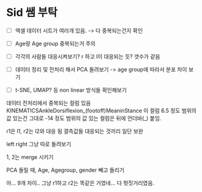 # Sid 쌤 부탁

- [ ] 엑셀 데이터 시트가 여러개 있음. -> 다 중복되는건지 확인
- [ ] Age랑 Age group 중복되는거 주의
- [ ] 각각의 사람들 대응시켜보기?
    r 하고 l이 대응되는 듯? 갯수가 같음
- [ ] 데이터 정리 및 전처리 해서 PCA 돌려보기 -> age group에 따라서 분포 차이 보기

- [ ] t-SNE, UMAP? 등 non linear 방식들 확인해보기


데이터 전처리에서 중복되는 컬럼 있음
KINEMATICSAnkleDorsiflexion_(footoff)MeaninStance
이 컬럼 6.5 정도 범위의 값 있는건 그대로
-14 정도 범위의 값 있는 컬럼은 뒤에 언더바(_) 붙임.

r1은 l1, r2는 l2와 대응 됨
결측값들 대응되는 것끼리 일단 보완

left right 그냥 따로 돌려보기

1, 2는 merge 시키기

PCA 돌릴 때, Age, Agegroup, gender 빼고 돌리기

아... 9개 차이.. 그냥 r1하고 r2는 똑같은 거였네... 다 헛짓거리였음.